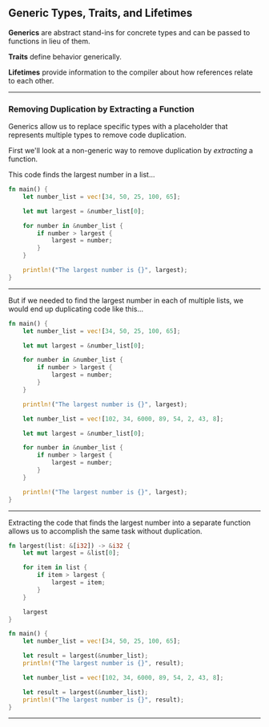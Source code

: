 ## Generic Types, Traits, and Lifetimes ##

**Generics** are abstract stand-ins for concrete types and 
can be passed to functions in lieu of them.

**Traits** define behavior generically.

**Lifetimes** provide information to the compiler about how 
references relate to each other.

---

### Removing Duplication by Extracting a Function ###

Generics allow us to replace specific types with a 
placeholder that represents multiple types to remove code 
duplication.

First we'll look at a non-generic way to remove duplication by
*extracting* a function.

This code finds the largest number in a list...

```rust
fn main() {
    let number_list = vec![34, 50, 25, 100, 65];

    let mut largest = &number_list[0];

    for number in &number_list {
        if number > largest {
            largest = number;
        }
    }

    println!("The largest number is {}", largest);
}
```

---

But if we needed to find the largest number in each of
multiple lists, we would end up duplicating code like this...

```rust
fn main() {
    let number_list = vec![34, 50, 25, 100, 65];

    let mut largest = &number_list[0];

    for number in &number_list {
        if number > largest {
            largest = number;
        }
    }

    println!("The largest number is {}", largest);

    let number_list = vec![102, 34, 6000, 89, 54, 2, 43, 8];

    let mut largest = &number_list[0];

    for number in &number_list {
        if number > largest {
            largest = number;
        }
    }

    println!("The largest number is {}", largest);
}
```

---

Extracting the code that finds the largest number into a
separate function allows us to accomplish the same task 
without duplication.

```rust
fn largest(list: &[i32]) -> &i32 {
    let mut largest = &list[0];

    for item in list {
        if item > largest {
            largest = item;
        }
    }

    largest
}

fn main() {
    let number_list = vec![34, 50, 25, 100, 65];

    let result = largest(&number_list);
    println!("The largest number is {}", result);

    let number_list = vec![102, 34, 6000, 89, 54, 2, 43, 8];

    let result = largest(&number_list);
    println!("The largest number is {}", result);
}
```

---
